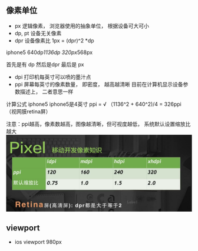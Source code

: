 ## 像素单位

- px 逻辑像素， 浏览器使用的抽象单位， 根据设备可大可小
- dp, pt 设备无关像素
- dpr 设备像素比
 1px = (dpr)^2 *dp
 
 iphone5 640dp*1136dp 320px*568px
 
 首先是有 dp 然后是dpr 最后是 px
 
- dpi 打印机每英寸可以喷的墨汁点
- ppi 屏幕每英寸的像素数量， 即密度， 越高越清晰
目前在计算机显示设备参数描述上， 二者意思一样

 计算公式 iphone5 iphone5是4英寸
 ppi = √ （1136^2 + 640^2)/4 = 326ppi （视网膜retina屏）
 
注意：ppi越高，像素数越高，图像越清晰，但可视度越低， 系统默认设置缩放比越大
![](/assets/TIM截图20170730155045.png)


## viewport
- ios viewport 980px   
 